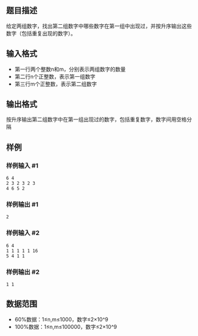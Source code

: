 ## 题目描述
给定两组数字，找出第二组数字中哪些数字在第一组中出现过，并按升序输出这些数字（包括重复出现的数字）。

## 输入格式
- 第一行两个整数n和m，分别表示两组数字的数量
- 第二行n个正整数，表示第一组数字
- 第三行m个正整数，表示第二组数字

## 输出格式
按升序输出第二组数字中在第一组出现过的数字，包括重复数字，数字间用空格分隔

## 样例

### 样例输入 #1
```
6 4
2 3 2 3 2 3 
4 6 5 2 
```

### 样例输出 #1
```
2
```

### 样例输入 #2
```
6 4
1 1 1 1 1 16 
5 4 1 1
```

### 样例输出 #2
```
1 1
```

## 数据范围
- 60%数据：1≤n,m≤1000，数字≤2×10^9
- 100%数据：1≤n,m≤100000，数字≤2×10^9